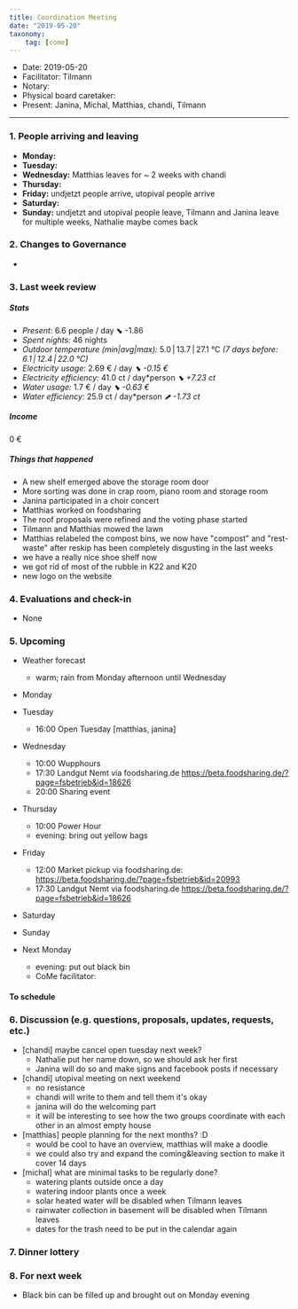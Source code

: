 ```yaml
---
title: Coordination Meeting
date: "2019-05-20"
taxonomy:
    tag: [come]
---
```


- Date: 2019-05-20
- Facilitator: Tilmann
- Notary:
- Physical board caretaker:
- Present: Janina, Michal, Matthias, chandi, Tilmann

----
<!-- 0. Minute of silence -->

### 1. People arriving and leaving
- **Monday:**
- **Tuesday:**
- **Wednesday:** Matthias leaves for ~ 2 weeks with chandi
- **Thursday:**
- **Friday:** undjetzt people arrive, utopival people arrive
- **Saturday:**
- **Sunday:** undjetzt and utopival people leave, Tilmann and Janina leave for multiple weeks, Nathalie maybe comes back

### 2. Changes to Governance
-

### 3. Last week review
##### Stats
<!-- Read counters in heating room and append to water.csv and gas.csv in https://gitlab.com/kanthaus/kanthaus-public/tree/master/resourcesUsed, update the residence record (https://gitlab.com/kanthaus/kanthaus-private/blob/master/residenceRecord.csv) otherwise the script will complain -->
<!-- press the play button on https://gitlab.com/kanthaus/kanthaus-private/pipeline_schedules and it will print to #kanthaus-residence -->

- *Present:* 6.6 people / day ⬊  -1.86
- *Spent nights:* 46 nights
- *Outdoor temperature (min|avg|max):* 5.0 | 13.7 | 27.1 °C _(7 days before: 6.1 | 12.4 | 22.0 °C)_
- *Electricity usage:* 2.69 € / day _⬊ -0.15 €_
- *Electricity efficiency:* 41.0 ct / day*person _⬊ +7.23 ct_
- *Water usage:* 1.7 € / day _⬊ -0.63 €_
- *Water efficiency:* 25.9 ct / day*person _⬈ -1.73 ct_

##### Income
<!-- please check the shoe and the jar -->
0 €

##### Things that happened
- A new shelf emerged above the storage room door
- More sorting was done in crap room, piano room and storage room
- Janina participated in a choir concert
- Matthias worked on foodsharing
- The roof proposals were refined and the voting phase started
- Tilmann and Matthias mowed the lawn
- Matthias relabeled the compost bins, we now have "compost" and "rest-waste" after reskip has been completely disgusting in the last weeks
- we have a really nice shoe shelf now
- we got rid of most of the rubble in K22 and K20
- new logo on the website


### 4. Evaluations and check-in

- None

### 5. Upcoming <!-- https://cloud.kanthaus.online/apps/calendar/ -->
<!-- no scheduling tool for this week -->
- Weather forecast <!-- https://www.accuweather.com/en/de/wurzen/04808/weather-forecast/171287 -->
    - warm; rain from Monday afternoon until Wednesday

- Monday
- Tuesday
    - 16:00 Open Tuesday [matthias, janina]
- Wednesday
    - 10:00 Wupphours
    - 17:30 Landgut Nemt via foodsharing.de https://beta.foodsharing.de/?page=fsbetrieb&id=18626
    - 20:00 Sharing event
- Thursday
    - 10:00 Power Hour
    - evening: bring out yellow bags
- Friday
    - 12:00 Market pickup via foodsharing.de: https://beta.foodsharing.de/?page=fsbetrieb&id=20993
    - 17:30 Landgut Nemt via foodsharing.de https://beta.foodsharing.de/?page=fsbetrieb&id=18626
- Saturday
- Sunday
- Next Monday
    - evening: put out black bin
    - CoMe facilitator:

#### To schedule

### 6. Discussion (e.g. questions, proposals, updates, requests, etc.)
- [chandi] maybe cancel open tuesday next week?
    - Nathalie put her name down, so we should ask her first
    - Janina will do so and make signs and facebook posts if necessary
- [chandi] utopival meeting on next weekend
    - no resistance
    - chandi will write to them and tell them it's okay
    - janina will do the welcoming part
    - it will be interesting to see how the two groups coordinate with each other in an almost empty house
- [matthias] people planning for the next months? :D
    - would be cool to have an overview, matthias will make a doodle
    - we could also try and expand the coming&leaving section to make it cover 14 days
- [michal] what are minimal tasks to be regularly done?
    - watering plants outside once a day
    - watering indoor plants once a week
    - solar heated water will be disabled when Tilmann leaves
    - rainwater collection in basement will be disabled when Tilmann leaves
    - dates for the trash need to be put in the calendar again
<!-- can also include discussions about cooking and heating -->

### 7. Dinner lottery


### 8. For next week
- Black bin can be filled up and brought out on Monday evening

